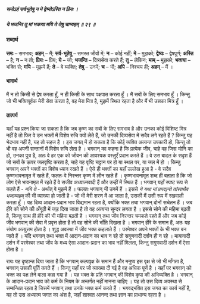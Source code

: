 ##### समोऽहं सर्वभूतेषु न मे द्वेष्योऽस्ति न प्रियः ।
##### ये भजन्ति तु मां भक्त्या मयि ते तेषु चाप्यहम् ॥ २९ ॥

#### शब्दार्थ

**समः** – समभाव; **अहम्** – मैं; **सर्व-भूतेषु** – समस्त जीवों में; **न** – कोई नहीं; **मे** – मुझको; **द्वेष्यः** – द्वेषपूर्ण; **अस्ति** – है; **न** – न तो; **प्रियः** – प्रिय; **ये** – जो; **भजन्ति** – दिव्यसेवा करते हैं; **तु** – लेकिन; **माम्** – मुझको; **भक्त्या** – भक्ति से; **मयि** – मुझमें हैं; **ते** – वे व्यक्ति; **तेषु** – उनमें; **च** – भी; **अपि** – निश्चय ही; **अहम्** – मैं ।

#### भावार्थ

मैं न तो किसी से द्वेष करता हूँ, न ही किसी के साथ पक्षपात करता हूँ । मैं सबों के लिए समभाव हूँ । किन्तु जो भी भक्तिपूर्वक मेरी सेवा करता है, वह मेरा मित्र है, मुझमें स्थित रहता है और मैं भी उसका मित्र हूँ ।

#### तात्पर्य

यहाँ यह प्रश्न किया जा सकता है कि जब कृष्ण का सबों के लिए समभाव है और उनका कोई विशिष्ट मित्र नहीं है तो फिर वे उन भक्तों में विशेष रुचि क्यों लेते हैं, जो उनकी दिव्यसेवा में सदैव लगे रहते हैं ? किन्तु यह भेदभाव नहीं है, यह तो सहज है । इस जगत् में हो सकता है कि कोई व्यक्ति अत्यन्त उपकारी हो, किन्तु तो भी वह अपनी सन्तानों में विशेष रुचि लेता है । भगवान् का कहना है कि प्रत्येक जीव, चाहे वह जिस योनि का हो, उनका पुत्र है, अतः वे हर एक को जीवन की आवश्यक वस्तुएँ प्रदान करते हैं । वे उस बादल के सदृश हैं जो सबों के ऊपर जलवृष्टि करता है, चाहे यह वृष्टि चट्टान पर हो या स्थल पर, या जल में हो । किन्तु भगवान् अपने भक्तों का विशेष ध्यान रखते हैं । ऐसे ही भक्तों का यहाँ उल्लेख हुआ है - वे सदैव कृष्णभावनामृत में रहते हैं, फलतः वे निरन्तर कृष्ण में लीन रहते हैं । कृष्णभावनामृत शब्द ही बताता है कि जो लोग ऐसे भावनामृत में रहते हैं वे सजीव अध्यात्मवादी हैं और उन्हीं में स्थित हैं । भगवान् यहाँ स्पष्ट रूप से कहते हैं - *मयि ते* - अर्थात् वे मुझमें हैं । फलतः भगवान् भी उनमें हैं । इससे *ये यथा मां प्रपद्यन्ते तांस्तथैव भजाम्यहम्* की भी व्याख्या हो जाती है - जो भी मेरी शरण में आ जाता है, उसकी मैं उसी रूप में रखवाली करता हूँ । यह दिव्य आदान-प्रदान भाव विद्यमान रहता है, क्योंकि भक्त तथा भगवान् दोनों सचेतन हैं । जब हीरे को सोने की अँगूठी में जड़ दिया जाता है तो वह अत्यन्त सुन्दर लगता है । इससे सोने की महिमा बढ़ती है, किन्तु साथ ही हीरे की भी महिमा बढ़ती है । भगवान् तथा जीव निरन्तर चमकते रहते हैं और जब कोई जीव भगवान् की सेवा में प्रवृत्त होता है तो वह सोने की भाँति दिखता है । भगवान् हीरे के समान हैं, अतः यह संयोग अत्युत्तम होता है । शुद्ध अवस्था में जीव भक्त कहलाते हैं । परमेश्वर अपने भक्तों के भी भक्त बन जाते हैं । यदि भगवान् तथा भक्त में आदान-प्रदान का भाव न रहे तो सगुणवादी दर्शन ही न रहे । मायावादी दर्शन में परमेश्वर तथा जीव के मध्य ऐसा आदान-प्रदान का भाव नहीं मिलता, किन्तु सगुणवादी दर्शन में ऐसा होता है ।

रायः यह दृष्टान्त दिया जाता है कि भगवान् कल्पवृक्ष के समान हैं और मनुष्य इस वृक्ष से जो भी माँगता है, भगवान् उसकी पूर्ति करते हैं । किन्तु यहाँ पर जो व्याख्या दी गई है वह अधिक पूर्ण है । यहाँ पर भगवान् को भक्त का पक्ष लेने वाला कहा गया है । यह भक्त के प्रति भगवान् की विशेष कृपा की अभिव्यक्ति है । भगवान् के आदान-प्रदान भाव को कर्म के नियम के अन्तर्गत नहीं मानना चाहिए । यह तो उस दिव्य अवस्था से सम्बन्धित रहता है जिसमें भगवान् तथा उनके भक्त कर्म करते हैं । भगवद्भक्ति इस जगत का कार्य नहीं है, यह तो उस अध्यात्म जगत का अंश है, जहाँ शाश्वत आनन्द तथा ज्ञान का प्राधान्य रहता है ।